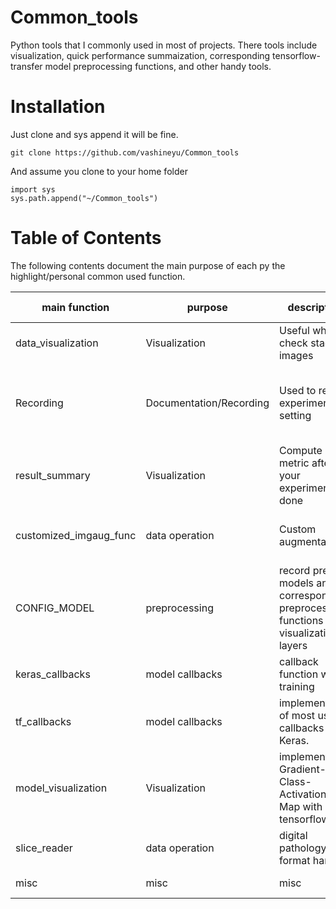 # Common_tools
Python tools that I commonly used in most of projects. There tools include visualization, quick performance summaization, corresponding tensorflow-transfer model preprocessing functions, and other handy tools.

# Installation
Just clone and sys append it will be fine.
```
git clone https://github.com/vashineyu/Common_tools
```
And assume you clone to your home folder
```
import sys
sys.path.append("~/Common_tools")
```

# Table of Contents
The following contents document the main purpose of each py the highlight/personal common used function.
<To be done>

main function|purpose|description|highlight/most used function
-------------|------|----------|----------------------------
data_visualization | Visualization| Useful when check stacked images | img_combine: plot a stack of images into grid-like
Recording | Documentation/Recording | Used to record experiment setting | Experiment_Recoding is a class for you to put experiment related configs/setting into a new folder.  
result_summary | Visualization | Compute metric after your experiment done | pdml is a good package!
customized_imgaug_func | data operation | Custom augmentation | includes special image augmentations such as channel shift & color space swap
CONFIG_MODEL | preprocessing | record pretrain models and corresponding preprocessing functions / visualization layers | Remember to check and change the model_collection_path inside the class
keras_callbacks | model callbacks | callback function when training | AUC metric logger
tf_callbacks | model callbacks | implementation of most used callbacks in Keras. | tensorflow earlystop / model checkpoint / reduce learning rate 
model_visualization | Visualization | implement Gradient-Class-Activation-Map with tensorflow | ---
slice_reader | data operation | digital pathology data format handler | actually it should be named "slide_reader..."
misc | misc | misc | something I don't know where to put it


